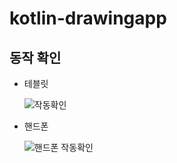 # kotlin-drawingapp

## 동작 확인

- 테블릿

  ![작동확인](https://user-images.githubusercontent.com/29175138/158520414-4724b23e-add8-4b94-8109-b24b9a4a714f.gif)

- 핸드폰

  ![핸드폰 작동확인](https://user-images.githubusercontent.com/29175138/158521455-66170384-e1aa-4d00-90ee-1a4ed975f610.gif)
  